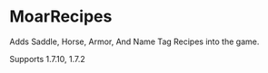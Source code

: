 # MoarRecipes
Adds Saddle, Horse, Armor, And Name Tag Recipes into the game.

Supports 1.7.10, 1.7.2
